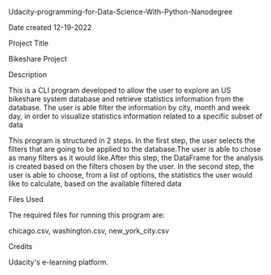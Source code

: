 Udacity-programming-for-Data-Science-With-Python-Nanodegree

Date created 
12-19-2022

Project Title

Bikeshare Project

Description

This is a CLI program developed to allow the user to explore an US bikeshare system database and retrieve statistics information from the database.
The user is able filter the information by city, month and week day, in order to visualize statistics information related to a specific subset of data

This program is structured in 2 steps.
In the first step, the user selects the filters that are going to be applied to the database.The user is able to chose as many filters as it would like.After this step, the DataFrame for the analysis is created based on the filters chosen by the user.
In the second step, the user is able to choose, from a list of options, the statistics the user would like to calculate, based on the available filtered data

Files Used 

The required files for running this program are:

chicago.csv, washington.csv, new_york_city.csv

Credits

Udacity's e-learning platform.



